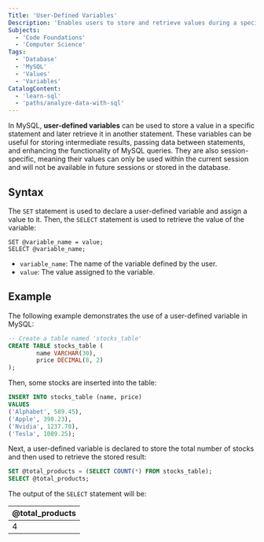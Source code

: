 ```yaml
---
Title: 'User-Defined Variables'
Description: 'Enables users to store and retrieve values during a specific session.'
Subjects:
  - 'Code Foundations'
  - 'Computer Science'
Tags:
  - 'Database'
  - 'MySQL'
  - 'Values'
  - 'Variables'
CatalogContent:
  - 'learn-sql'
  - 'paths/analyze-data-with-sql'
---
```


In MySQL, **user-defined variables** can be used to store a value in a specific statement and later retrieve it in another statement. These variables can be useful for storing intermediate results, passing data between statements, and enhancing the functionality of MySQL queries. They are also session-specific, meaning their values can only be used within the current session and will not be available in future sessions or stored in the database.

## Syntax

The `SET` statement is used to declare a user-defined variable and assign a value to it. Then, the `SELECT` statement is used to retrieve the value of the variable:

```pseudo
SET @variable_name = value;
SELECT @variable_name;
```

- `variable_name`: The name of the variable defined by the user.
- `value`: The value assigned to the variable.

## Example

The following example demonstrates the use of a user-defined variable in MySQL:

```sql
-- Create a table named 'stocks_table'
CREATE TABLE stocks_table (
        name VARCHAR(30),
        price DECIMAL(8, 2)
);
```

Then, some stocks are inserted into the table:

```sql
INSERT INTO stocks_table (name, price)
VALUES
('Alphabet', 589.45),
('Apple', 398.23),
('Nvidia', 1237.78),
('Tesla', 1089.25);
```

Next, a user-defined variable is declared to store the total number of stocks and then used to retrieve the stored result:

```sql
SET @total_products = (SELECT COUNT(*) FROM stocks_table);
SELECT @total_products;
```

The output of the `SELECT` statement will be:

| @total_products |
| --------------- |
| 4               |
